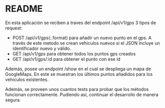 # README

En esta aplicación se reciben a traves del endpoint /api/v1/gps 3 tipos de request:

* POST /api/v1/gps(:.format) para añadir un nuevo punto en el gps. A través de este metodo se crean vehiculos nuevos si el JSON incluye un identificador nuevo y válido.
* GET /api/v1/gps para obtener todos los puntos gps creados
* GET /api/v1/gps/:id para obtener el punto con ese id

Además, posee un endpoint /show en el cual se despliega un mapa de GoogleMaps. En este se muestran los últimos puntos añadidos para los vehiculos existentes.

Además, se proveen unos cuantos tests para probar que los métodos funcionan correctamente. Pudiendo así, continuar el desarrollo de manera segura.